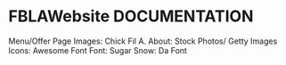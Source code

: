 # FBLAWebsite DOCUMENTATION
Menu/Offer Page Images: Chick Fil A.
About: Stock Photos/ Getty Images
Icons: Awesome Font
Font: Sugar Snow: Da Font
